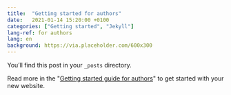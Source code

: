 ```yaml
---
title:  "Getting started for authors"
date:   2021-01-14 15:20:00 +0100
categories: ["Getting started", "Jekyll"]
lang-ref: for authors
lang: en
background: https://via.placeholder.com/600x300
---
```

You’ll find this post in your `_posts` directory.

Read more in the "[Getting started guide for authors](https://github.com/gbif/hosted-portals/blob/main/getting-started/for-authors.md)" to get started with your new website.